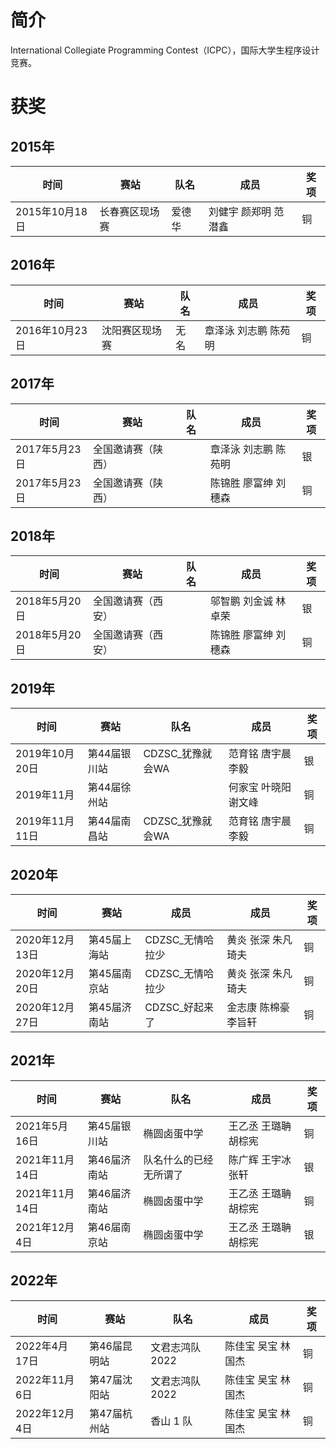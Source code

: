# 简介
International Collegiate Programming Contest（ICPC），国际大学生程序设计竞赛。

# 获奖
## 2015年
|  时间   | 赛站  | 队名 |成员|奖项|
|  ----  | ----  |----|----|----|
| 2015年10月18日 | 长春赛区现场赛 |爱德华| 刘健宇 颜郑明 范潜鑫 | 铜 |

## 2016年
|  时间   | 赛站  | 队名 |成员|奖项|
|  ----  | ----  |----|----|----|
| 2016年10月23日 | 沈阳赛区现场赛 |无名| 章泽泳 刘志鹏 陈苑明 | 铜 |

## 2017年
|  时间   | 赛站  | 队名 |成员|奖项|
|  ----  | ----  |----|----|----|
| 2017年5月23日 | 全国邀请赛（陕西） || 章泽泳 刘志鹏 陈苑明 | 银 |
| 2017年5月23日 | 全国邀请赛（陕西） || 陈锦胜 廖富绅 刘穗森 | 铜 |

## 2018年
|  时间   | 赛站  | 队名 |成员|奖项|
|  ----  | ----  |----|----|----|
| 2018年5月20日 | 全国邀请赛（西安） || 邬智鹏 刘金诚 林卓荣 | 银 |
| 2018年5月20日 | 全国邀请赛（西安） || 陈锦胜 廖富绅 刘穗森 | 铜 |

## 2019年
|  时间   | 赛站  |队名|成员|奖项|
|  ----  | ----  |----|----|----|
| 2019年10月20日 | 第44届银川站 |CDZSC_犹豫就会WA| 范育铭 唐宇晨 李毅 | 银 |
| 2019年11月 | 第44届徐州站 || 何家宝 叶晓阳 谢文峰 | 铜 |
| 2019年11月11日 | 第44届南昌站 |CDZSC_犹豫就会WA| 范育铭 唐宇晨 李毅 | 铜 |
  
## 2020年
|  时间   | 赛站  |成员|成员|奖项|
|  ----  | ----  |----|----|----|
| 2020年12月13日 | 第45届上海站 |CDZSC_无情哈拉少| 黄炎 张深 朱凡琦夫 | 铜 |
| 2020年12月20日 | 第45届南京站 |CDZSC_无情哈拉少| 黄炎 张深 朱凡琦夫 | 铜 |
| 2020年12月27日 | 第45届济南站 |CDZSC_好起来了| 金志康 陈棉豪 李旨轩 | 铜 |

## 2021年
|  时间   | 赛站  | 队名 |成员|奖项|
|  ----  | ----  |----|----|----|
| 2021年5月16日 | 第45届银川站 |椭圆卤蛋中学| 王乙丞 王璐聃 胡棕宪 | 铜 |
| 2021年11月14日 | 第46届济南站 |队名什么的已经无所谓了| 陈广辉 王宇冰 张轩 | 银 |
| 2021年11月14日 | 第46届济南站 |椭圆卤蛋中学| 王乙丞 王璐聃 胡棕宪 | 铜 |
| 2021年12月4日 | 第46届南京站 |椭圆卤蛋中学| 王乙丞 王璐聃 胡棕宪 | 银 |

## 2022年
|  时间   | 赛站  | 队名 |成员|奖项|
|  ----  | ----  |----|----|----|
| 2022年4月17日 | 第46届昆明站 |文君志鸿队2022| 陈佳宝 吴宝 林国杰 | 铜 |
| 2022年11月6日 | 第47届沈阳站 |文君志鸿队2022| 陈佳宝 吴宝 林国杰 | 铜 |
| 2022年12月4日 | 第47届杭州站 |香山 1 队| 陈佳宝 吴宝 林国杰 | 铜 |
